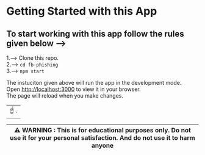 # Getting Started with this App

## To start working with this app follow the rules given below -->

1.--> Clone this repo.\
2.--> `cd fb-phishing`\
3.--> `npm start`

The instuciton given above will run the app in the development mode.\
Open [http://localhost:3000](http://localhost:3000) to view it in your browser.\
The page will reload when you make changes.

|   |
|:-------------------|
| :point_up: .|

| :warning: WARNING :  This is  for educational purposes only. Do not use it for your personal satisfaction. And do not use it to harm anyone   |
|-----------------------------------------|